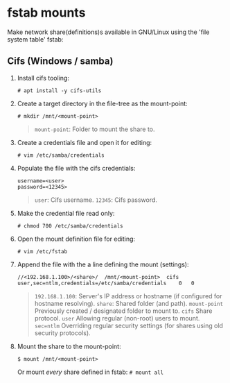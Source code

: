 # fstab mounts

Make network share(definitions)s available in GNU/Linux using the 'file system table' fstab:


## Cifs (Windows / samba)

1. Install cifs tooling:

    ```
    # apt install -y cifs-utils
    ```

2. Create a target directory in the file-tree as the mount-point:

    ```
    # mkdir /mnt/<mount-point>
    ```

    >	`mount-point`: Folder to mount the share to.

3. Create a credentials file and open it for editing:

    ```
    # vim /etc/samba/credentials
    ```

4. Populate the file with the cifs credentials:

    ```
    username=<user>
    password=<12345>
    ```

    >	`user`: Cifs username.
    >	`12345`: Cifs password.

1. Make the credential file read only:

    ```
    # chmod 700 /etc/samba/credentials
    ```

4. Open the mount definition file for editing:

    ```
    # vim /etc/fstab
    ```

5. Append the file with the a line defining the mount (settings):

    ```
    //<192.168.1.100>/<share>/	/mnt/<mount-point>	cifs	user,sec=ntlm,credentials=/etc/samba/credentials	0	0
    ```

    >	`192.168.1.100`: Server's IP address or hostname (if configured for hostname resolving).
    >	`share`: Shared folder (and path).
	>	`mount-point` Previously created / designated folder to mount to.
	>	`cifs` Share protocol.
    >	`user` Allowing regular (non-root) users to mount.
    >	`sec=ntlm` Overriding regular security settings (for shares using old security protocols).

3. Mount the share to the mount-point:

    ```
    $ mount /mnt/<mount-point>
    ```

    Or mount _every_ share defined in fstab: `# mount all`
